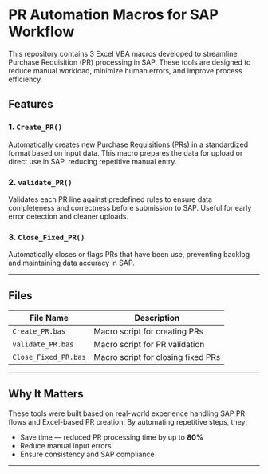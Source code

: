 # PR Automation Macros for SAP Workflow

This repository contains 3 Excel VBA macros developed to streamline Purchase Requisition (PR) processing in SAP. These tools are designed to reduce manual workload, minimize human errors, and improve process efficiency.

## Features

### 1. `Create_PR()`
Automatically creates new Purchase Requisitions (PRs) in a standardized format based on input data. This macro prepares the data for upload or direct use in SAP, reducing repetitive manual entry.

### 2. `validate_PR()`
Validates each PR line against predefined rules to ensure data completeness and correctness before submission to SAP. Useful for early error detection and cleaner uploads.

### 3. `Close_Fixed_PR()`
Automatically closes or flags PRs that have been use, preventing backlog and maintaining data accuracy in SAP.

---

## Files

| File Name             | Description                            |
|----------------------|----------------------------------------|
| `Create_PR.bas`      | Macro script for creating PRs          |
| `validate_PR.bas`    | Macro script for PR validation         |
| `Close_Fixed_PR.bas` | Macro script for closing fixed PRs     |

---

## Why It Matters

These tools were built based on real-world experience handling SAP PR flows and Excel-based PR creation. By automating repetitive steps, they:

- Save time — reduced PR processing time by up to **80%**
- Reduce manual input errors
- Ensure consistency and SAP compliance

---
